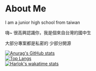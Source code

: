 # About Me
I am a junior high school from taiwan

嗨~ 很高興認識你，我是個來自台灣的國中生

大部分專案都是私密的 少部分開源

[![Anurag's GitHub stats](https://github-readme-stats.vercel.app/api?username=wolflangtw&theme=radical&show_icons=true)](https://github.com/wolflangtw/github-readme-stats)<br/>
[![Top Langs](https://github-readme-stats.vercel.app/api/top-langs/?username=wolflangtw&layout=compact)](https://github.com/wolflangtw/github-readme-stats)<br/>
[![Harlok's wakatime stats](https://github-readme-stats.vercel.app/api/wakatime?username=wolflangtw)](https://github.com/wolflangtw/github-readme-stats)




<!---
WolfLangD/WolfLangD is a ✨ special ✨ repository because its `README.md` (this file) appears on your GitHub profile.
You can click the Preview link to take a look at your changes.
--->
